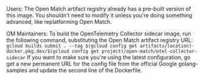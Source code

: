 Users: The Open Match artifact registry already has a pre-built version of this image. You shouldn't need to modify it unless you're doing something advanced, like replatforming Open Match.

OM Maintainers: To build the OpenTelemetry Collector sidecar image, run the following command, substituting the Open Match artifact registry URL:
`gcloud builds submit . --tag $(gcloud config get artifacts/location)-docker.pkg.dev/$(gcloud config get project)/open-match/otel-collector-sidecar`
If you want to make sure you're using the latest configuration, go get a new permanent URL for the config file from the official Google golang-samples and update the second line of the Dockerfile.
